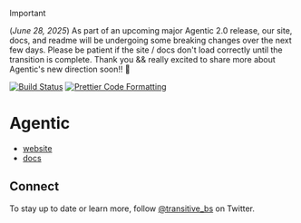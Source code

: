 > [!IMPORTANT]
> (_June 28, 2025_) As part of an upcoming major Agentic 2.0 release, our site, docs, and readme will be undergoing some breaking changes over the next few days. Please be patient if the site / docs don't load correctly until the transition is complete. Thank you && really excited to share more about Agentic's new direction soon!! 🙏

<p>
  <a href="https://github.com/transitive-bullshit/agentic/actions/workflows/main.yml"><img alt="Build Status" src="https://github.com/transitive-bullshit/agentic/actions/workflows/main.yml/badge.svg" /></a>
  <a href="https://prettier.io"><img alt="Prettier Code Formatting" src="https://img.shields.io/badge/code_style-prettier-brightgreen.svg" /></a>
</p>

# Agentic <!-- omit from toc -->

- [website](https://agentic.so)
- [docs](https://docs.agentic.so)

## Connect

To stay up to date or learn more, follow [@transitive_bs](https://x.com/transitive_bs) on Twitter.
